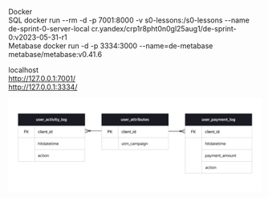 Docker  
SQL docker run --rm -d -p 7001:8000 -v s0-lessons:/s0-lessons --name de-sprint-0-server-local cr.yandex/crp1r8pht0n0gl25aug1/de-sprint-0:v2023-05-31-r1  
Metabase docker run -d -p 3334:3000 --name=de-metabase metabase/metabase:v0.41.6  

localhost  
http://127.0.0.1:7001/   
http://127.0.0.1:3334/

![Data Model](https://github.com/valeraleraleb/Data_engineer/blob/main/Docker/Data_Mart/8._Sopostavlenie_diagramm_3_1679327015.png)
